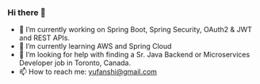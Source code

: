 ### Hi there 👋

- 🔭 I’m currently working on Spring Boot, Spring Security, OAuth2 & JWT and REST APIs.
- 🌱 I’m currently learning AWS and Spring Cloud
- 🤔 I’m looking for help with finding a Sr. Java Backend or Microservices Developer job in Toronto, Canada.
- 📫 How to reach me: yufanshi@gmail.com

